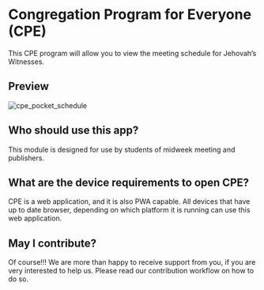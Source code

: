 # Congregation Program for Everyone (CPE)

This CPE program will allow you to view the meeting schedule for Jehovah’s Witnesses.

## Preview

![cpe_pocket_schedule](https://user-images.githubusercontent.com/26148770/216679713-80017e00-284a-4409-9b9e-dfee101473ce.png)

## Who should use this app?

This module is designed for use by students of midweek meeting and publishers.

## What are the device requirements to open CPE?

CPE is a web application, and it is also PWA capable. All devices that have up to date browser, depending on which platform it is running can use this web application.

## May I contribute?

Of course!!! We are more than happy to receive support from you, if you are very interested to help us. Please read our contribution workflow on how to do so.
